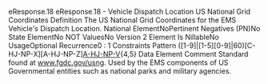 

eResponse.18
eResponse.18 - Vehicle Dispatch Location US National Grid Coordinates
Definition
The US National Grid Coordinates for the EMS Vehicle's Dispatch Location.
National ElementNoPertinent Negatives (PN)No
State ElementNo
NOT ValuesNo
Version 2 Element
Is NillableNo
UsageOptional
Recurrence0 : 1
Constraints
Pattern
([1-9]|[1-5][0-9]|60)[C-HJ-NP-X][A-HJ-NP-Z][A-HJ-NP-V]([0-9][0-9]){4,5}
Data Element Comment
Standard found at www.fgdc.gov/usng. Used by the EMS components of US Governmental entities such as national parks and
military agencies.